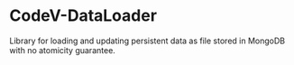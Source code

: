 # CodeV-DataLoader
Library for loading and updating persistent data as file stored in MongoDB with no atomicity guarantee.
